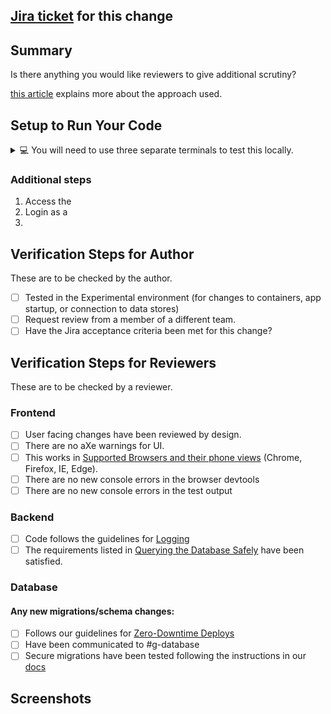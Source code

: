 ## [Jira ticket](tbd) for this change

## Summary

Is there anything you would like reviewers to give additional scrutiny?

[this article](tbd) explains more about the approach used.

## Setup to Run Your Code

<details>
<summary>💻 You will need to use three separate terminals to test this locally.</summary>

##### Terminal 1

Start the Storybook locally.

```sh
make storybook
```

##### Terminal 2

Start the UI locally.

```sh
make client_run
```

##### Terminal 3

Start the Go server locally.

```sh
make server_run
```

</details>

### Additional steps

<!-- Fill out the next section as you see fit, these are just suggestions. -->

1. Access the
2. Login as a
3.

## Verification Steps for Author

These are to be checked by the author.

- [ ] Tested in the Experimental environment (for changes to containers, app startup, or connection to data stores)
- [ ] Request review from a member of a different team.
- [ ] Have the Jira acceptance criteria been met for this change?

## Verification Steps for Reviewers

These are to be checked by a reviewer.

<!-- Fill out the next sections as you see fit, these are just suggestions. -->

### Frontend

- [ ] User facing changes have been reviewed by design.
- [ ] There are no aXe warnings for UI.
- [ ] This works in [Supported Browsers and their phone views](https://github.com/transcom/mymove/tree/master/docs/adr/0016-Browser-Support.md) (Chrome, Firefox, IE, Edge).
- [ ] There are no new console errors in the browser devtools
- [ ] There are no new console errors in the test output

### Backend

- [ ] Code follows the guidelines for [Logging](https://transcom.github.io/mymove-docs/docs/dev/contributing/backend/Backend-Programming-Guide#logging)
- [ ] The requirements listed in [Querying the Database Safely](https://transcom.github.io/mymove-docs/docs/dev/contributing/backend/Backend-Programming-Guide/#querying-the-database-safely) have been satisfied.

### Database

#### Any new migrations/schema changes:

- [ ] Follows our guidelines for [Zero-Downtime Deploys](https://transcom.github.io/mymove-docs/docs/dev/contributing/database/Database-Migrations#zero-downtime-migrations)
- [ ] Have been communicated to #g-database
- [ ] Secure migrations have been tested following the instructions in our [docs](https://transcom.github.io/mymove-docs/docs/dev/contributing/database/Database-Migrations#secure-migrations)

## Screenshots
